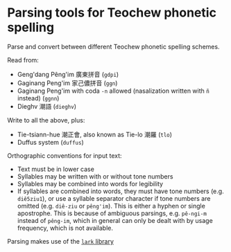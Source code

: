 Parsing tools for Teochew phonetic spelling
===========================================

Parse and convert between different Teochew phonetic spelling schemes.

Read from:

 * Geng'dang Pêng'im 廣東拼音 (`gdpi`)
 * Gaginang Peng'im 家己儂拼音 (`ggn`)
 * Gaginang Peng'im with coda `-n` allowed (nasalization written with `ñ`
   instead) (`ggnn`)
 * Dieghv 潮語 (`dieghv`)

Write to all the above, plus:

 * Tie-tsiann-hue 潮正會, also known as Tie-lo 潮羅 (`tlo`)
 * Duffus system (`duffus`)

Orthographic conventions for input text:

 * Text must be in lower case
 * Syllables may be written with or without tone numbers
 * Syllables may be combined into words for legibility
 * If syllables are combined into words, they must have tone numbers (e.g.
   `diê5ziu1`), or use a syllable separator character if tone numbers are
   omitted (e.g. `diê-ziu` or `pêng'im`). This is either a hyphen or single
   apostrophe. This is because of ambiguous parsings, e.g. `pê-ngi-m` instead
   of `pêng-im`, which in general can only be dealt with by usage frequency,
   which is not available.

Parsing makes use of the [`lark`
library](https://lark-parser.readthedocs.io/en/latest/)
